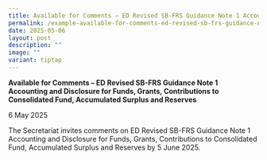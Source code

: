```yaml
---
title: Available for Comments – ED Revised SB-FRS Guidance Note 1 Accounting and Disclosure for Funds, Grants, Contributions to Consolidated Fund, Accumulated Surplus and Reserves
permalink: /example-available-for-comments-ed-revised-sb-frs-guidance-note-1/
date: 2025-05-06
layout: post
description: ""
image: ""
variant: tiptap
---
```

<p><strong>Available for Comments – ED Revised SB-FRS Guidance Note 1 Accounting and Disclosure for Funds, Grants, Contributions to Consolidated Fund, Accumulated Surplus and Reserves</strong>
</p>
<p></p>
<p>6 May 2025</p>
<p></p>
<p>The Secretariat invites comments on ED Revised SB-FRS Guidance Note 1
Accounting and Disclosure for Funds, Grants, Contributions to Consolidated
Fund, Accumulated Surplus and Reserves by 5 June 2025.</p>
<p></p>
